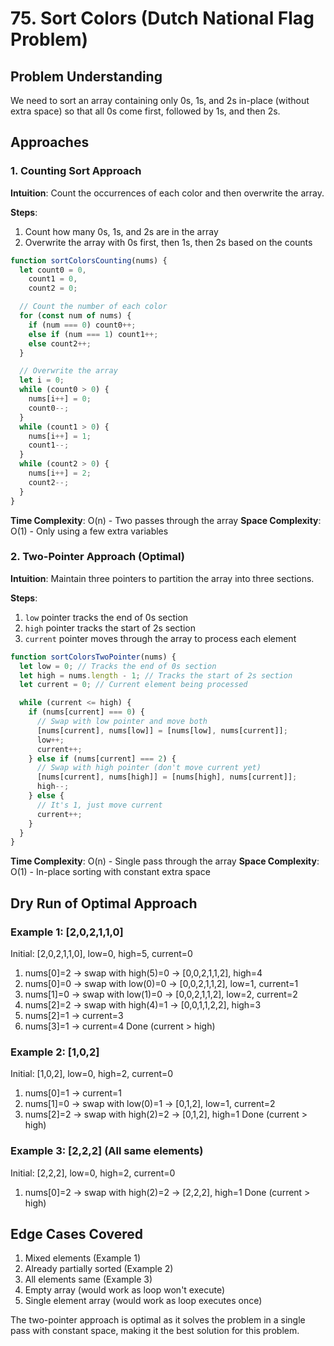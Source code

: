# 75. Sort Colors (Dutch National Flag Problem)

## Problem Understanding

We need to sort an array containing only 0s, 1s, and 2s in-place (without extra space) so that all 0s come first, followed by 1s, and then 2s.

## Approaches

### 1. Counting Sort Approach

**Intuition**: Count the occurrences of each color and then overwrite the array.

**Steps**:

1. Count how many 0s, 1s, and 2s are in the array
2. Overwrite the array with 0s first, then 1s, then 2s based on the counts

```javascript
function sortColorsCounting(nums) {
  let count0 = 0,
    count1 = 0,
    count2 = 0;

  // Count the number of each color
  for (const num of nums) {
    if (num === 0) count0++;
    else if (num === 1) count1++;
    else count2++;
  }

  // Overwrite the array
  let i = 0;
  while (count0 > 0) {
    nums[i++] = 0;
    count0--;
  }
  while (count1 > 0) {
    nums[i++] = 1;
    count1--;
  }
  while (count2 > 0) {
    nums[i++] = 2;
    count2--;
  }
}
```

**Time Complexity**: O(n) - Two passes through the array
**Space Complexity**: O(1) - Only using a few extra variables

### 2. Two-Pointer Approach (Optimal)

**Intuition**: Maintain three pointers to partition the array into three sections.

**Steps**:

1. `low` pointer tracks the end of 0s section
2. `high` pointer tracks the start of 2s section
3. `current` pointer moves through the array to process each element

```javascript
function sortColorsTwoPointer(nums) {
  let low = 0; // Tracks the end of 0s section
  let high = nums.length - 1; // Tracks the start of 2s section
  let current = 0; // Current element being processed

  while (current <= high) {
    if (nums[current] === 0) {
      // Swap with low pointer and move both
      [nums[current], nums[low]] = [nums[low], nums[current]];
      low++;
      current++;
    } else if (nums[current] === 2) {
      // Swap with high pointer (don't move current yet)
      [nums[current], nums[high]] = [nums[high], nums[current]];
      high--;
    } else {
      // It's 1, just move current
      current++;
    }
  }
}
```

**Time Complexity**: O(n) - Single pass through the array
**Space Complexity**: O(1) - In-place sorting with constant extra space

## Dry Run of Optimal Approach

### Example 1: [2,0,2,1,1,0]

Initial: [2,0,2,1,1,0], low=0, high=5, current=0

1. nums[0]=2 → swap with high(5)=0 → [0,0,2,1,1,2], high=4
2. nums[0]=0 → swap with low(0)=0 → [0,0,2,1,1,2], low=1, current=1
3. nums[1]=0 → swap with low(1)=0 → [0,0,2,1,1,2], low=2, current=2
4. nums[2]=2 → swap with high(4)=1 → [0,0,1,1,2,2], high=3
5. nums[2]=1 → current=3
6. nums[3]=1 → current=4
   Done (current > high)

### Example 2: [1,0,2]

Initial: [1,0,2], low=0, high=2, current=0

1. nums[0]=1 → current=1
2. nums[1]=0 → swap with low(0)=1 → [0,1,2], low=1, current=2
3. nums[2]=2 → swap with high(2)=2 → [0,1,2], high=1
   Done (current > high)

### Example 3: [2,2,2] (All same elements)

Initial: [2,2,2], low=0, high=2, current=0

1. nums[0]=2 → swap with high(2)=2 → [2,2,2], high=1
   Done (current > high)

## Edge Cases Covered

1. Mixed elements (Example 1)
2. Already partially sorted (Example 2)
3. All elements same (Example 3)
4. Empty array (would work as loop won't execute)
5. Single element array (would work as loop executes once)

The two-pointer approach is optimal as it solves the problem in a single pass with constant space, making it the best solution for this problem.
